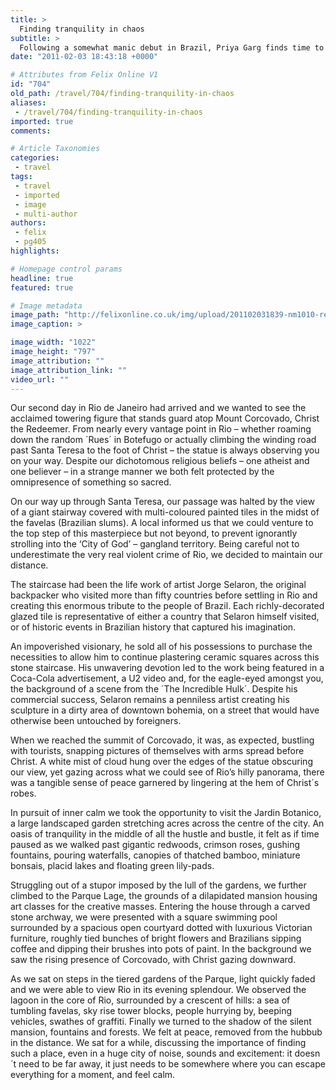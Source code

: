 ```yaml
---
title: >
  Finding tranquility in chaos
subtitle: >
  Following a somewhat manic debut in Brazil, Priya Garg finds time to unwind and uncovers some of Rio de Janeiro’s hidden treasures.
date: "2011-02-03 18:43:18 +0000"

# Attributes from Felix Online V1
id: "704"
old_path: /travel/704/finding-tranquility-in-chaos
aliases:
 - /travel/704/finding-tranquility-in-chaos
imported: true
comments:

# Article Taxonomies
categories:
 - travel
tags:
 - travel
 - imported
 - image
 - multi-author
authors:
 - felix
 - pg405
highlights:

# Homepage control params
headline: true
featured: true

# Image metadata
image_path: "http://felixonline.co.uk/img/upload/201102031839-nm1010-redeemer.jpg"
image_caption: >

image_width: "1022"
image_height: "797"
image_attribution: ""
image_attribution_link: ""
video_url: ""
---
```


Our second day in Rio de Janeiro had arrived and we wanted to see the acclaimed towering figure that stands guard atop Mount Corcovado, Christ the Redeemer. From nearly every vantage point in Rio – whether roaming down the random ´Rues´ in Botefugo or actually climbing the winding road past Santa Teresa to the foot of Christ – the statue is always observing you on your way. Despite our dichotomous religious beliefs – one atheist and one believer – in a strange manner we both felt protected by the omnipresence of something so sacred.

On our way up through Santa Teresa, our passage was halted by the view of a giant stairway covered with multi-coloured painted tiles in the midst of the favelas (Brazilian slums). A local informed us that we could venture to the top step of this masterpiece but not beyond, to prevent ignorantly strolling into the ‘City of God’ – gangland territory. Being careful not to underestimate the very real violent crime of Rio, we decided to maintain our distance.

The staircase had been the life work of artist Jorge Selaron, the original backpacker who visited more than fifty countries before settling in Rio and creating this enormous tribute to the people of Brazil. Each richly-decorated glazed tile is representative of either a country that Selaron himself visited, or of historic events in Brazilian history that captured his imagination.

An impoverished visionary, he sold all of his possessions to purchase the necessities to allow him to continue plastering ceramic squares across this stone staircase. His unwavering devotion led to the work being featured in a Coca-Cola advertisement, a U2 video and, for the eagle-eyed amongst you, the background of a scene from the ´The Incredible Hulk´. Despite his commercial success, Selaron remains a penniless artist creating his sculpture in a dirty area of downtown bohemia, on a street that would have otherwise been untouched by foreigners.

When we reached the summit of Corcovado, it was, as expected, bustling with tourists, snapping pictures of themselves with arms spread before Christ. A white mist of cloud hung over the edges of the statue obscuring our view, yet gazing across what we could see of Rio’s hilly panorama, there was a tangible sense of peace garnered by lingering at the hem of Christ´s robes.

In pursuit of inner calm we took the opportunity to visit the Jardin Botanico, a large landscaped garden stretching acres across the centre of the city. An oasis of tranquility in the middle of all the hustle and bustle, it felt as if time paused as we walked past gigantic redwoods, crimson roses, gushing fountains, pouring waterfalls, canopies of thatched bamboo, miniature bonsais, placid lakes and floating green lily-pads.

Struggling out of a stupor imposed by the lull of the gardens, we further climbed to the Parque Lage, the grounds of a dilapidated mansion housing art classes for the creative masses. Entering the house through a carved stone archway, we were presented with a square swimming pool surrounded by a spacious open courtyard dotted with luxurious Victorian furniture, roughly tied bunches of bright flowers and Brazilians sipping coffee and dipping their brushes into pots of paint. In the background we saw the rising presence of Corcovado, with Christ gazing downward.

As we sat on steps in the tiered gardens of the Parque, light quickly faded and we were able to view Rio in its evening splendour. We observed the lagoon in the core of Rio, surrounded by a crescent of hills: a sea of tumbling favelas, sky rise tower blocks, people hurrying by, beeping vehicles, swathes of graffiti. Finally we turned to the shadow of the silent mansion, fountains and forests. We felt at peace, removed from the hubbub in the distance. We sat for a while, discussing the importance of finding such a place, even in a huge city of noise, sounds and excitement: it doesn´t need to be far away, it just needs to be somewhere where you can escape everything for a moment, and feel calm.
